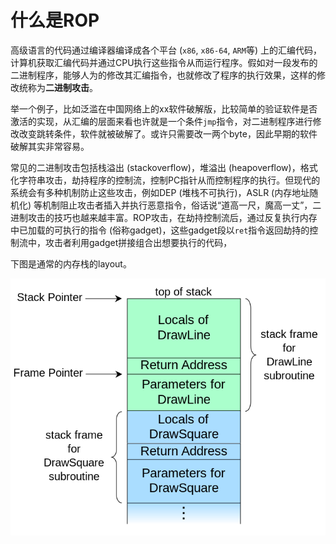 # 什么是ROP

高级语言的代码通过编译器编译成各个平台 (`x86`, `x86-64`, `ARM`等) 上的汇编代码，计算机获取汇编代码并通过CPU执行这些指令从而运行程序。假如对一段发布的二进制程序，能够人为的修改其汇编指令，也就修改了程序的执行效果，这样的修改统称为**二进制攻击**。

举一个例子，比如泛滥在中国网络上的xx软件破解版，比较简单的验证软件是否激活的实现，从汇编的层面来看也许就是一个条件`jmp`指令，对二进制程序进行修改改变跳转条件，软件就被破解了。或许只需要改一两个byte，因此早期的软件破解其实非常容易。

常见的二进制攻击包括栈溢出 (stackoverflow)，堆溢出 (heapoverflow)，格式化字符串攻击，劫持程序的控制流，控制PC指针从而控制程序的执行。但现代的系统会有多种机制防止这些攻击，例如DEP (堆栈不可执行)，ASLR (内存地址随机化) 等机制阻止攻击者插入并执行恶意指令，俗话说“道高一尺，魔高一丈”，二进制攻击的技巧也越来越丰富。ROP攻击，在劫持控制流后，通过反复执行内存中已加载的可执行的指令 (俗称gadget)，这些gadget段以`ret`指令返回劫持的控制流中，攻击者利用gadget拼接组合出想要执行的代码，

下图是通常的内存栈的layout。

![Call_stack_layout](./../resources/Call_stack_layout.png)
